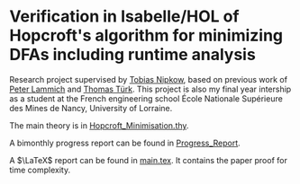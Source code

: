 # Verification in Isabelle/HOL of Hopcroft's algorithm for minimizing DFAs including runtime analysis

Research project supervised by [Tobias Nipkow](https://www21.in.tum.de/~nipkow/), based on previous work of [Peter Lammich](https://www21.in.tum.de/~lammich/) and [Thomas Türk](https://www.thomas-tuerk.de/).
This project is also my final year intership as a student at the French engineering school École Nationale Supérieure des Mines de Nancy, University of Lorraine.

The main theory is in [Hopcroft_Minimisation.thy](./Automata_Malik_Tuerk/Hopcroft_Minimisation.thy).

A bimonthly progress report can be found in [Progress_Report](./Progress_Report.md).

A $\LaTeX$ report can be found in [main.tex](./LaTeX/proof.tex). It contains the paper proof for time complexity.
